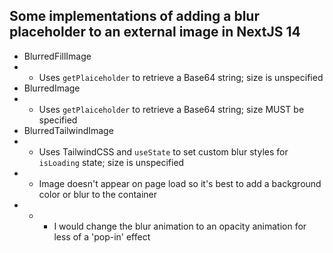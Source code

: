 ## Some implementations of adding a blur placeholder to an external image in NextJS 14

- BlurredFillImage
- - Uses `getPlaiceholder` to retrieve a Base64 string; size is unspecified
- BlurredImage
- - Uses `getPlaiceholder` to retrieve a Base64 string; size MUST be specified
- BlurredTailwindImage
- - Uses TailwindCSS and `useState` to set custom blur styles for `isLoading` state; size is unspecified
- - Image doesn't appear on page load so it's best to add a background color or blur to the container
- - - I would change the blur animation to an opacity animation for less of a 'pop-in' effect
